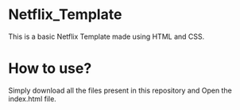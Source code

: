 # Netflix_Template

This is a basic Netflix Template made using HTML and CSS.

# How to use?
Simply download all the files present in this repository and Open the index.html file.

